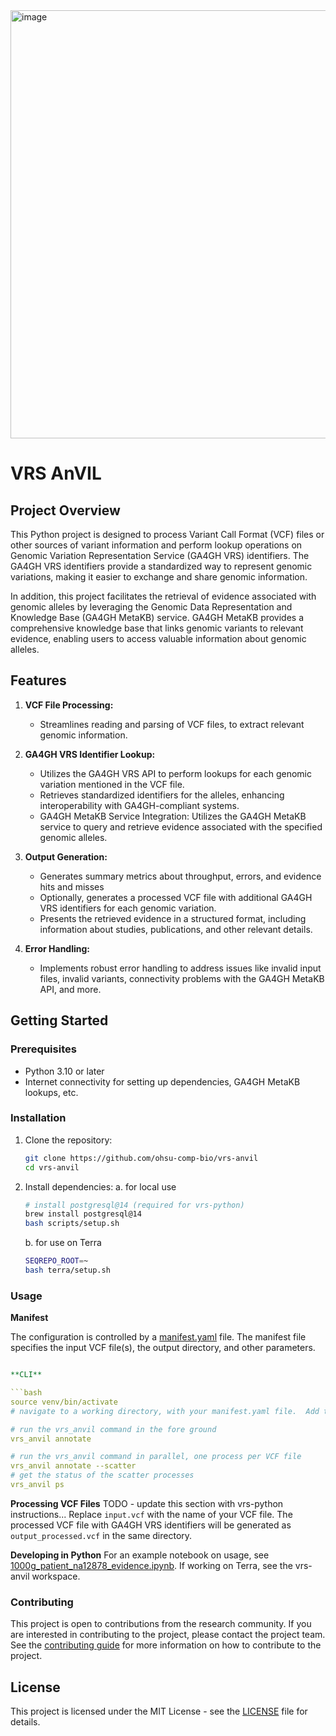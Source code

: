 <img width="685" alt="image" src="https://github.com/ohsu-comp-bio/vrs-python-testing/assets/47808/909db052-972c-4508-a2f4-8a389de03320">


# VRS AnVIL

## Project Overview

This Python project is designed to process Variant Call Format (VCF) files or other sources of variant information and perform lookup operations on Genomic Variation Representation Service (GA4GH VRS) identifiers. The GA4GH VRS identifiers provide a standardized way to represent genomic variations, making it easier to exchange and share genomic information.

In addition, this project facilitates the retrieval of evidence associated with genomic alleles by leveraging the Genomic Data Representation and Knowledge Base (GA4GH MetaKB) service. GA4GH MetaKB provides a comprehensive knowledge base that links genomic variants to relevant evidence, enabling users to access valuable information about genomic alleles.

## Features

1. **VCF File Processing:**
   - Streamlines reading and parsing of VCF files, to extract relevant genomic information.

2. **GA4GH VRS Identifier Lookup:**
   - Utilizes the GA4GH VRS API to perform lookups for each genomic variation mentioned in the VCF file.
   - Retrieves standardized identifiers for the alleles, enhancing interoperability with GA4GH-compliant systems.
   - GA4GH MetaKB Service Integration:  Utilizes the GA4GH MetaKB service to query and retrieve evidence associated with the specified genomic alleles.
3. **Output Generation:**
   - Generates summary metrics about throughput, errors, and evidence hits and misses
   - Optionally, generates a processed VCF file with additional GA4GH VRS identifiers for each genomic variation.
   - Presents the retrieved evidence in a structured format, including information about studies, publications, and other relevant details.


4. **Error Handling:**
   - Implements robust error handling to address issues like invalid input files, invalid variants, connectivity problems with the GA4GH MetaKB API, and more.

## Getting Started

### Prerequisites

- Python 3.10 or later
- Internet connectivity for setting up dependencies, GA4GH MetaKB lookups, etc.

### Installation

1. Clone the repository:

   ```bash
   git clone https://github.com/ohsu-comp-bio/vrs-anvil
   cd vrs-anvil
   ```

2. Install dependencies:
   a. for local use
   ```bash
   # install postgresql@14 (required for vrs-python)
   brew install postgresql@14
   bash scripts/setup.sh
   ```
   b. for use on Terra
   ```bash
   SEQREPO_ROOT=~
   bash terra/setup.sh
   ```

### Usage

**Manifest**

The configuration is controlled by a [manifest.yaml](tests/fixtures/manifest.yaml) file.  The manifest file specifies the input VCF file(s), the output directory, and other parameters.

```yaml

**CLI**

```bash
source venv/bin/activate
# navigate to a working directory, with your manifest.yaml file.  Add the VCF urls or file paths to your manifest

# run the vrs_anvil command in the fore ground
vrs_anvil annotate

# run the vrs_anvil command in parallel, one process per VCF file
vrs_anvil annotate --scatter
# get the status of the scatter processes
vrs_anvil ps


```

**Processing VCF Files**
TODO - update this section with vrs-python instructions...
Replace `input.vcf` with the name of your VCF file. The processed VCF file with GA4GH VRS identifiers will be generated as `output_processed.vcf` in the same directory.

**Developing in Python**
For an example notebook on usage, see [1000g_patient_na12878_evidence.ipynb](scripts/1000g_patient_na12878_evidence.ipynb). If working on Terra, see the vrs-anvil workspace.


### Contributing

This project is open to contributions from the research community. If you are interested in contributing to the project, please contact the project team.
See the [contributing guide](CONTRIBUTING.md) for more information on how to contribute to the project.

## License

This project is licensed under the MIT License - see the [LICENSE](LICENSE.md) file for details.
